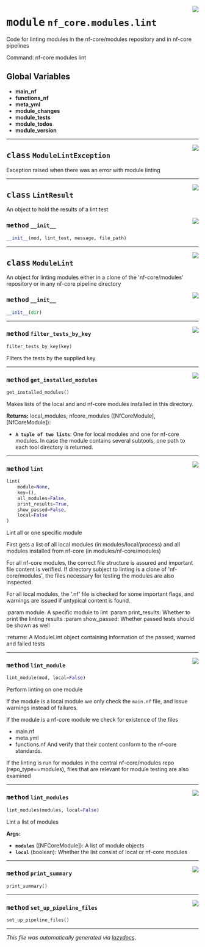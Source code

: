<!-- markdownlint-disable -->

<a href="../../../../../../tools/nf_core/modules/lint/__init__.py#L0"><img align="right" style="float:right;" src="https://img.shields.io/badge/-source-cccccc?style=flat-square"></a>

# <kbd>module</kbd> `nf_core.modules.lint`

Code for linting modules in the nf-core/modules repository and in nf-core pipelines

Command: nf-core modules lint

## **Global Variables**

- **main_nf**
- **functions_nf**
- **meta_yml**
- **module_changes**
- **module_tests**
- **module_todos**
- **module_version**

---

<a href="../../../../../../tools/nf_core/modules/lint/__init__.py#L39"><img align="right" style="float:right;" src="https://img.shields.io/badge/-source-cccccc?style=flat-square"></a>

## <kbd>class</kbd> `ModuleLintException`

Exception raised when there was an error with module linting

---

<a href="../../../../../../tools/nf_core/modules/lint/__init__.py#L45"><img align="right" style="float:right;" src="https://img.shields.io/badge/-source-cccccc?style=flat-square"></a>

## <kbd>class</kbd> `LintResult`

An object to hold the results of a lint test

<a href="../../../../../../tools/nf_core/modules/lint/__init__.py#L48"><img align="right" style="float:right;" src="https://img.shields.io/badge/-source-cccccc?style=flat-square"></a>

### <kbd>method</kbd> `__init__`

```python
__init__(mod, lint_test, message, file_path)
```

---

<a href="../../../../../../tools/nf_core/modules/lint/__init__.py#L56"><img align="right" style="float:right;" src="https://img.shields.io/badge/-source-cccccc?style=flat-square"></a>

## <kbd>class</kbd> `ModuleLint`

An object for linting modules either in a clone of the 'nf-core/modules' repository or in any nf-core pipeline directory

<a href="../../../../../../tools/nf_core/modules/lint/__init__.py#L71"><img align="right" style="float:right;" src="https://img.shields.io/badge/-source-cccccc?style=flat-square"></a>

### <kbd>method</kbd> `__init__`

```python
__init__(dir)
```

---

<a href="../../../../../../tools/nf_core/modules/lint/__init__.py#L195"><img align="right" style="float:right;" src="https://img.shields.io/badge/-source-cccccc?style=flat-square"></a>

### <kbd>method</kbd> `filter_tests_by_key`

```python
filter_tests_by_key(key)
```

Filters the tests by the supplied key

---

<a href="../../../../../../tools/nf_core/modules/lint/__init__.py#L210"><img align="right" style="float:right;" src="https://img.shields.io/badge/-source-cccccc?style=flat-square"></a>

### <kbd>method</kbd> `get_installed_modules`

```python
get_installed_modules()
```

Makes lists of the local and and nf-core modules installed in this directory.

**Returns:**
local_modules, nfcore_modules ([NfCoreModule], [NfCoreModule]):

- <b>`A tuple of two lists`</b>: One for local modules and one for nf-core modules. In case the module contains several subtools, one path to each tool directory is returned.

---

<a href="../../../../../../tools/nf_core/modules/lint/__init__.py#L101"><img align="right" style="float:right;" src="https://img.shields.io/badge/-source-cccccc?style=flat-square"></a>

### <kbd>method</kbd> `lint`

```python
lint(
    module=None,
    key=(),
    all_modules=False,
    print_results=True,
    show_passed=False,
    local=False
)
```

Lint all or one specific module

First gets a list of all local modules (in modules/local/process) and all modules installed from nf-core (in modules/nf-core/modules)

For all nf-core modules, the correct file structure is assured and important file content is verified. If directory subject to linting is a clone of 'nf-core/modules', the files necessary for testing the modules are also inspected.

For all local modules, the '.nf' file is checked for some important flags, and warnings are issued if untypical content is found.

:param module: A specific module to lint :param print_results: Whether to print the linting results :param show_passed: Whether passed tests should be shown as well

:returns: A ModuleLint object containing information of the passed, warned and failed tests

---

<a href="../../../../../../tools/nf_core/modules/lint/__init__.py#L302"><img align="right" style="float:right;" src="https://img.shields.io/badge/-source-cccccc?style=flat-square"></a>

### <kbd>method</kbd> `lint_module`

```python
lint_module(mod, local=False)
```

Perform linting on one module

If the module is a local module we only check the `main.nf` file, and issue warnings instead of failures.

If the module is a nf-core module we check for existence of the files

- main.nf
- meta.yml
- functions.nf And verify that their content conform to the nf-core standards.

If the linting is run for modules in the central nf-core/modules repo (repo_type==modules), files that are relevant for module testing are also examined

---

<a href="../../../../../../tools/nf_core/modules/lint/__init__.py#L277"><img align="right" style="float:right;" src="https://img.shields.io/badge/-source-cccccc?style=flat-square"></a>

### <kbd>method</kbd> `lint_modules`

```python
lint_modules(modules, local=False)
```

Lint a list of modules

**Args:**

- <b>`modules`</b> ([NFCoreModule]): A list of module objects
- <b>`local`</b> (boolean): Whether the list consist of local or nf-core modules

---

<a href="../../../../../../tools/nf_core/modules/lint/__init__.py#L429"><img align="right" style="float:right;" src="https://img.shields.io/badge/-source-cccccc?style=flat-square"></a>

### <kbd>method</kbd> `print_summary`

```python
print_summary()
```

---

<a href="../../../../../../tools/nf_core/modules/lint/__init__.py#L184"><img align="right" style="float:right;" src="https://img.shields.io/badge/-source-cccccc?style=flat-square"></a>

### <kbd>method</kbd> `set_up_pipeline_files`

```python
set_up_pipeline_files()
```

---

_This file was automatically generated via [lazydocs](https://github.com/ml-tooling/lazydocs)._
